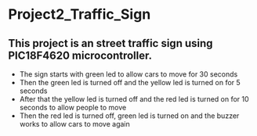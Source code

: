# Project2_Traffic_Sign
## This project is an street traffic sign using PIC18F4620 microcontroller.
- The sign starts with green led to allow cars to move for 30 seconds
- Then the green led is turned off and  the yellow led is turned on for 5 seconds
- After that the yellow led is turned off and the red led is turned on for 10 seconds to allow people to move
- Then the red led is turned off, green led is turned on and the buzzer works to allow cars to move again
